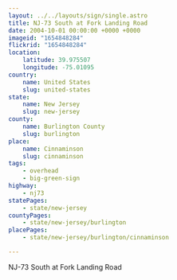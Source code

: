 ```yaml
---
layout: ../../layouts/sign/single.astro
title: NJ-73 South at Fork Landing Road
date: 2004-10-01 00:00:00 +0000 +0000
imageid: "1654848284"
flickrid: "1654848284"
location:
    latitude: 39.975507
    longitude: -75.01095
country:
    name: United States
    slug: united-states
state:
    name: New Jersey
    slug: new-jersey
county:
    name: Burlington County
    slug: burlington
place:
    name: Cinnaminson
    slug: cinnaminson
tags:
    - overhead
    - big-green-sign
highway:
    - nj73
statePages:
    - state/new-jersey
countyPages:
    - state/new-jersey/burlington
placePages:
    - state/new-jersey/burlington/cinnaminson

---
```

NJ-73 South at Fork Landing Road